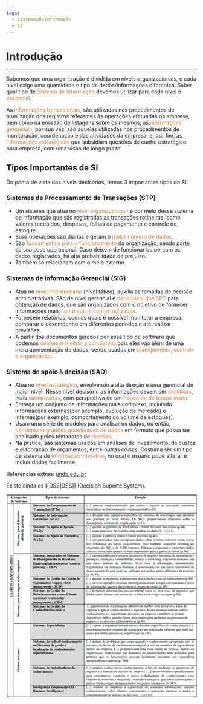 ```yaml
---
tags:
  - sistemasDeInformação
  - SI
---
```


# Introdução
---

Sabemos que uma organização é dividida em níveis organizacionais, e cada nível exige uma quantidade e tipo de dados/informações diferentes. Saber qual tipo de <span style="color:#d97f36">Sistema de Informação</span> devemos utilizar para cada nível é <span style="color:#d97f36">essencial</span>.

As <span style="color:#d97f36">informações transacionais</span>, são utilizadas nos procedimentos de atualização dos registros referentes às operações efetuadas na empresa, bem como na emissão de listagens sobre os mesmos; as <span style="color:#d97f36">informações gerenciais</span>, por sua vez, são aquelas utilizadas nos procedimentos de monitoração, coordenação e das atividades da empresa; e, por fim, as <span style="color:#d97f36">informações estratégicas</span> que subsidiam questões de cunho estratégico para empresa, com uma visão de longo prazo.

## Tipos Importantes de SI

Do ponto de vista dos níveis decisórios, temos 3 importantes tipos de SI:

### Sistemas de Processamento de Transações (STP)

- Um sistema que atua no <span style="color:#d97f36">nível organizacional</span>; é por meio desse sistema de informação que são registradas as transações rotineiras, como valores recebidos, despesas, folhas de pagamento e controle de estoque.
- Suas operações são diárias e geram o <span style="color:#d97f36">maior número de dados</span>.
- São <span style="color:#d97f36">fundamentais para o funcionamento</span> da organização, sendo parte da sua base operacional. Caso deixem de funcionar ou percam os dados registrados, há alta probabilidade de prejuízo.
- Também se relacionam com o meio externo.

### Sistemas de Informação Gerencial (SIG)

- Atua no <span style="color:#d97f36">nível intermediário </span>(nível tático), auxilia as tomadas de decisão administrativas. São de nível gerencial e <span style="color:#d97f36">dependem dos SPT</span> para obtenção de dados, que são organizados com o objetivo de fornecer informações mais <span style="color:#d97f36">completas e contextualizadas</span>.
- Fornecem relatórios, com os quais é possível monitorar a empresa, comparar o desempenho em diferentes períodos e até realizar previsões.
- A partir dos documentos gerados por esse tipo de software que podemos <span style="color:#d97f36">conhecer melhor a companhia</span> pois eles vão além de uma mera apresentação de dados, sendo usados em <span style="color:#d97f36">planejamento, controle e organização</span>.

### Sistema de apoio à decisão (SAD)

- Atua no <span style="color:#d97f36">nível estratégico</span>, envolvendo a alta direção e uma gerencial de maior nível. Nesse nível decisório as informações devem ser <span style="color:#d97f36">analíticas</span>, mais <span style="color:#d97f36">sumarizadas</span>, com perspectiva de um <span style="color:#d97f36">horizonte de tempo maior</span>.
- Entrega um conjunto de informações mais complexo, incluindo informações externas(por exemplo, evolução de mercado) e internas(por exemplo, comportamento do volume de estoques).
- Usam uma série de modelos para analisar os dados, ou então, <span style="color:#d97f36">condensam grandes quantidades de dados</span> em formato que possa ser analisado pelos tomadores de <span style="color:#8ef3f5"><span style="color:#d97f36">decisão</span></span>.
- Na prática, são sistemas usados em análises de investimento, de custos e elaboração de orçamentos, entre outras coisas. Costuma ser um tipo de sistema de <span style="color:#d97f36">informação interativo</span>, no qual o usuário pode alterar e incluir dados facilmente.

Referências extras: [undb.edu.br](https://www.undb.edu.br/blog/tipos-de-sistemas-de-informacao-tudo-o-que-voce-precisa-saber#:~:text=Sistema%20de%20processamento%20de%20transa%C3%A7%C3%B5es%20(SPT)&text=%C3%89%20por%20meio%20desse%20tipo,Recursos%20Humanos%2C%20vendas%20e%20produ%C3%A7%C3%A3o.)

Existe ainda os [[DSS|DSS]] (Decision Suporte System).


![](img/Pasted%20image%2020240307103047.png)

